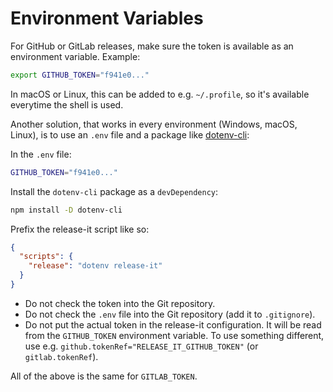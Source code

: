 # Environment Variables

For GitHub or GitLab releases, make sure the token is available as an environment variable. Example:

```bash
export GITHUB_TOKEN="f941e0..."
```

In macOS or Linux, this can be added to e.g. `~/.profile`, so it's available everytime the shell is used.

Another solution, that works in every environment (Windows, macOS, Linux), is to use an `.env` file and a package like
[dotenv-cli](https://github.com/entropitor/dotenv-cli#readme):

In the `.env` file:

```bash
GITHUB_TOKEN="f941e0..."
```

Install the `dotenv-cli` package as a `devDependency`:

```bash
npm install -D dotenv-cli
```

Prefix the release-it script like so:

```json
{
  "scripts": {
    "release": "dotenv release-it"
  }
}
```

- Do not check the token into the Git repository.
- Do not check the `.env` file into the Git repository (add it to `.gitignore`).
- Do not put the actual token in the release-it configuration. It will be read from the `GITHUB_TOKEN` environment
  variable. To use something different, use e.g. `github.tokenRef="RELEASE_IT_GITHUB_TOKEN"` (or `gitlab.tokenRef`).

All of the above is the same for `GITLAB_TOKEN`.
